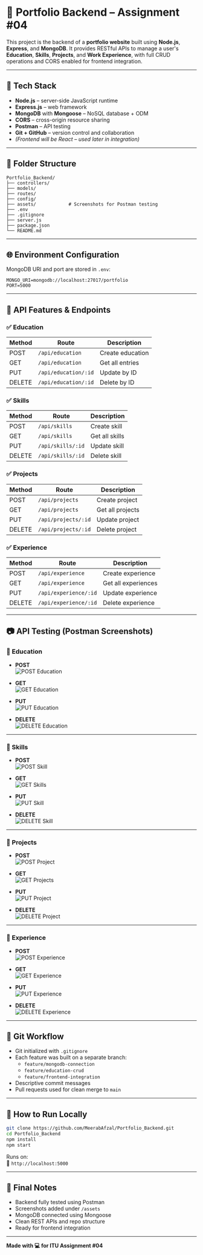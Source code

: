 # 💼 Portfolio Backend – Assignment #04

This project is the backend of a **portfolio website** built using **Node.js**, **Express**, and **MongoDB**. It provides RESTful APIs to manage a user's **Education**, **Skills**, **Projects**, and **Work Experience**, with full CRUD operations and CORS enabled for frontend integration.

---

## 🚀 Tech Stack

- **Node.js** – server-side JavaScript runtime  
- **Express.js** – web framework  
- **MongoDB** with **Mongoose** – NoSQL database + ODM  
- **CORS** – cross-origin resource sharing  
- **Postman** – API testing  
- **Git + GitHub** – version control and collaboration  
- *(Frontend will be React – used later in integration)*

---

## 📁 Folder Structure

```
Portfolio_Backend/
├── controllers/
├── models/
├── routes/
├── config/
├── assets/            # Screenshots for Postman testing
├── .env
├── .gitignore
├── server.js
├── package.json
└── README.md
```

---

## 🌐 Environment Configuration

MongoDB URI and port are stored in `.env`:

```env
MONGO_URI=mongodb://localhost:27017/portfolio
PORT=5000
```

---

## 🧠 API Features & Endpoints

### ✅ Education

| Method | Route                      | Description         |
|--------|----------------------------|---------------------|
| POST   | `/api/education`           | Create education    |
| GET    | `/api/education`           | Get all entries     |
| PUT    | `/api/education/:id`       | Update by ID        |
| DELETE | `/api/education/:id`       | Delete by ID        |

### ✅ Skills

| Method | Route                      | Description      |
|--------|----------------------------|------------------|
| POST   | `/api/skills`              | Create skill     |
| GET    | `/api/skills`              | Get all skills   |
| PUT    | `/api/skills/:id`          | Update skill     |
| DELETE | `/api/skills/:id`          | Delete skill     |

### ✅ Projects

| Method | Route                      | Description        |
|--------|----------------------------|--------------------|
| POST   | `/api/projects`            | Create project     |
| GET    | `/api/projects`            | Get all projects   |
| PUT    | `/api/projects/:id`        | Update project     |
| DELETE | `/api/projects/:id`        | Delete project     |

### ✅ Experience

| Method | Route                      | Description            |
|--------|----------------------------|------------------------|
| POST   | `/api/experience`          | Create experience      |
| GET    | `/api/experience`          | Get all experiences    |
| PUT    | `/api/experience/:id`      | Update experience      |
| DELETE | `/api/experience/:id`      | Delete experience      |

---

## 📷 API Testing (Postman Screenshots)

### 📘 Education

- **POST**  
  ![POST Education](assets/post-education.png)

- **GET**  
  ![GET Education](assets/get-education.png)

- **PUT**  
  ![PUT Education](assets/put-education.png)

- **DELETE**  
  ![DELETE Education](assets/delete-education.png)

---

### 📗 Skills

- **POST**  
  ![POST Skill](assets/post-skill.png)

- **GET**  
  ![GET Skills](assets/get-skills.png)

- **PUT**  
  ![PUT Skill](assets/put-skill.png)

- **DELETE**  
  ![DELETE Skill](assets/delete-skill.png)

---

### 📙 Projects

- **POST**  
  ![POST Project](assets/post-project.png)

- **GET**  
  ![GET Projects](assets/get-projects.png)

- **PUT**  
  ![PUT Project](assets/put-project.png)

- **DELETE**  
  ![DELETE Project](assets/delete-project.png)

---

### 📕 Experience

- **POST**  
  ![POST Experience](assets/post-experience.png)

- **GET**  
  ![GET Experience](assets/get-experience.png)

- **PUT**  
  ![PUT Experience](assets/put-experience.png)

- **DELETE**  
  ![DELETE Experience](assets/delete-experience.png)

---

## 🔀 Git Workflow

- Git initialized with `.gitignore`
- Each feature was built on a separate branch:
  - `feature/mongodb-connection`
  - `feature/education-crud`
  - `feature/frontend-integration`
- Descriptive commit messages
- Pull requests used for clean merge to `main`

---

## 🧪 How to Run Locally

```bash
git clone https://github.com/MeerabAfzal/Portfolio_Backend.git
cd Portfolio_Backend
npm install
npm start
```

Runs on:  
📍 `http://localhost:5000`

---

## 🏁 Final Notes

- Backend fully tested using Postman  
- Screenshots added under `/assets`  
- MongoDB connected using Mongoose  
- Clean REST APIs and repo structure  
- Ready for frontend integration

---

**Made with 💻 for ITU Assignment #04**
